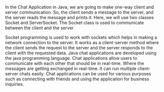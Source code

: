 In the Chat Application in Java, we are going to make one-way client and server communication. So, the client sends a message to the server, and the server reads the message and prints it. Here, we will use two classes Socket and ServerSocket. The Socket class is used to communicate between the client and the server

Socket programming is used to work with sockets which helps in making a network connection to the server. It works as a client-server method where the client sends the request to the server and the server responds to the client with the requested data.
Java chat applications are developed using the java programming language. Chat applications allow users to communicate with each other that should be in real-time. Where the messages are getting exchanged in real-time. It can run multiple client-server chats easily. Chat applications can be used for various purposes such as connecting with friends and using the application for business inquiries.
